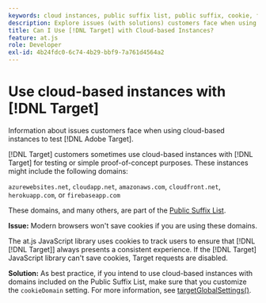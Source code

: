```yaml
---
keywords: cloud instances, public suffix list, public suffix, cookie, first-party cookie, 1st-party cookie, azurewebsites.net, cloudapp.net, amazonaws.com, cloudfront.net, herokuapp.com, firebaseapp.com, targetGlobalSettings, cookieDomain, cloud instances5, cloud instances6, cloud instances7, cloud instances8, cloud instances9, public suffix list0, public suffix list1, public suffix list2, public suffix list3, public suffix list4, public suffix list5
description: Explore issues (with solutions) customers face when using cloud-based instances to test [!DNL Adobe Target] or for proof-of-concept purposes.
title: Can I Use [!DNL Target] with Cloud-based Instances?
feature: at.js
role: Developer
exl-id: 4b24fdc0-6c74-4b29-bbf9-7a761d4564a2
---
```

# Use cloud-based instances with [!DNL Target]

Information about issues customers face when using cloud-based instances to test [!DNL Adobe Target].

[!DNL Target] customers sometimes use cloud-based instances with [!DNL Target] for testing or simple proof-of-concept purposes. These instances might include the following domains: 

`azurewebsites.net`, `cloudapp.net`, `amazonaws.com`, `cloudfront.net`, `herokuapp.com`, or `firebaseapp.com`

These domains, and many others, are part of the [Public Suffix List](https://publicsuffix.org/list/public_suffix_list.dat).

**Issue:** Modern browsers won't save cookies if you are using these domains.

The at.js JavaScript library uses cookies to track users to ensure that [!DNL [!DNL Target]] always presents a consistent experience. If the [!DNL Target] JavaScript library can't save cookies, Target requests are disabled.

**Solution:** As best practice, if you intend to use cloud-based instances with domains included on the Public Suffix List, make sure that you customize the `cookieDomain` setting. For more information, see [targetGlobalSettings()](/help/dev/implement/client-side/atjs/atjs-functions/targetglobalsettings.md).
